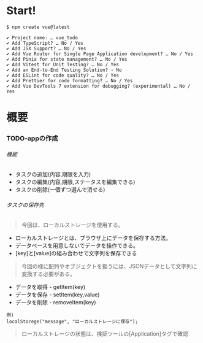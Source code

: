 # Start!
``` bash:bash
$ npm create vue@latest

✔ Project name: … vue_todo
✔ Add TypeScript? … No / Yes
✔ Add JSX Support? … No / Yes
✔ Add Vue Router for Single Page Application development? … No / Yes
✔ Add Pinia for state management? … No / Yes
✔ Add Vitest for Unit Testing? … No / Yes
✔ Add an End-to-End Testing Solution? › No
✔ Add ESLint for code quality? … No / Yes
✔ Add Prettier for code formatting? … No / Yes
✔ Add Vue DevTools 7 extension for debugging? (experimental) … No / Yes
```


# 概要
### TODO-appの作成
###### 機能
* タスクの追加(内容,期限を入力)
* タスクの編集(内容,期限,ステータスを編集できる)
* タスクの削除(一個ずつ選んで消せる)

###### タスクの保存先
> 今回は、ローカルストレージを使用する。
* ローカルストレージとは、ブラウザ上にデータを保存する方法。
* データベースを用意しないでデータを操作できる。
* [key]と[value]の組み合わせで文字列を保存できる
> 今回の様に配列やオブジェクトを扱うには、JSONデータとして文字列に変換する必要がある。

* データを取得 - getItem(key)
* データを保存 - setItem(key,value)
* データを削除 - removeItem(key)
```
例)
localStorege("message", "ローカルストレージに保存");
```
> ローカルストレージの状態は、検証ツールの[Application]タグで確認
